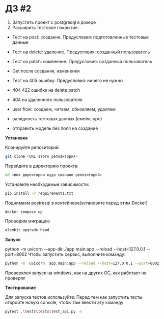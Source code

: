 
# ДЗ #2
1. Запустить проект с postgresql в докере
2. Расширить тестовое покрытие:
- Тест на post: создание. Предусловия: подготовленные тестовые данные
- Тест на delete: удаление. Предусловия: созданный пользователь
- Тест на patch: изменение. Предусловия: созданный пользователь

- Get после создания, изменения
- Тест на 405 ошибку: Предусловия: ничего не нужно
- 404 422 ошибки на delete patch
- 404 на удаленного пользователя
- user flow: создаем, читаем, обновляем, удаляем
- валидность тестовых данных (емейл, урл)
- отправить модель без поля на создание


**Установка**

Клонируйте репозиторий:
```bash
git clone <URL этого репозитория>
```

Перейдите в директорию проекта:
```bash
cd <имя директории куда скачали репозиторий>
```

Установите необходимые зависимости:
```bash
pip install -r requirements.txt
```

Поднимаем postresql в контейнера(установите перед этим Docker)
```bash
docker compose up
```

Проводим миграцию
```bash
alembic upgrade head
```

**Запуск**

python -m  uvicorn --app-dir  ./app main:app --reload --host=127.0.0.1 --port=8002
Чтобы запустить сервис, выполните команду:
```bash
python -m  uvicorn  app.main:app --reload --host=127.0.0.1 --port=8002
```
Проверялся запуск на windows, как на других ОС, как работает не проверял

**Тестирование**

Для запуска тестов используйте:
Перед тем как запустить тесты откройте новую console, чтобы там ввести эту команду
```bash
pytest .\tests\tests\test_api.py -v
```
